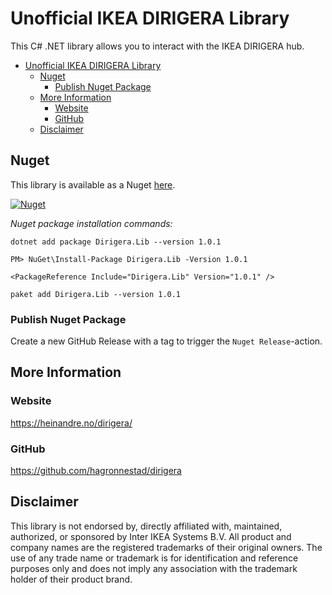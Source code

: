 # Unofficial IKEA DIRIGERA Library

This C# .NET library allows you to interact with the IKEA DIRIGERA hub.

- [Unofficial IKEA DIRIGERA Library](#unofficial-ikea-dirigera-library)
  - [Nuget](#nuget)
    - [Publish Nuget Package](#publish-nuget-package)
  - [More Information](#more-information)
    - [Website](#website)
    - [GitHub](#github)
  - [Disclaimer](#disclaimer)

## Nuget

This library is available as a Nuget [here](https://www.nuget.org/packages/Dirigera.Lib).

[![Nuget](https://img.shields.io/nuget/v/Dirigera.Lib)](https://www.nuget.org/packages/Dirigera.Lib)

*Nuget package installation commands:*
```
dotnet add package Dirigera.Lib --version 1.0.1

PM> NuGet\Install-Package Dirigera.Lib -Version 1.0.1

<PackageReference Include="Dirigera.Lib" Version="1.0.1" />

paket add Dirigera.Lib --version 1.0.1
```

### Publish Nuget Package
Create a new GitHub Release with a tag to trigger the `Nuget Release`-action.


## More Information

### Website
https://heinandre.no/dirigera/

### GitHub
https://github.com/hagronnestad/dirigera


## Disclaimer
This library is not endorsed by, directly affiliated with, maintained, authorized, or sponsored by Inter IKEA Systems B.V. All product and company names are the registered trademarks of their original owners. The use of any trade name or trademark is for identification and reference purposes only and does not imply any association with the trademark holder of their product brand.
